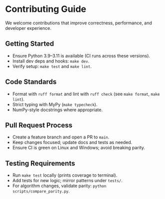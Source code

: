 # Contributing Guide

We welcome contributions that improve correctness, performance, and developer experience.

## Getting Started
- Ensure Python 3.9–3.11 is available (CI runs across these versions).
- Install dev deps and hooks: `make dev`.
- Verify setup: `make test` and `make lint`.

## Code Standards
- Format with `ruff format` and lint with `ruff check` (see `make format`, `make lint`).
- Strict typing with MyPy (`make typecheck`).
- NumPy-style docstrings where appropriate.

## Pull Request Process
- Create a feature branch and open a PR to `main`.
- Keep changes focused; update docs and tests as needed.
- Ensure CI is green on Linux and Windows; avoid breaking parity.

## Testing Requirements
- Run `make test` locally (prints coverage to terminal).
- Add tests for new logic; mirror patterns under `tests/`.
- For algorithm changes, validate parity: `python scripts/compare_parity.py`.
